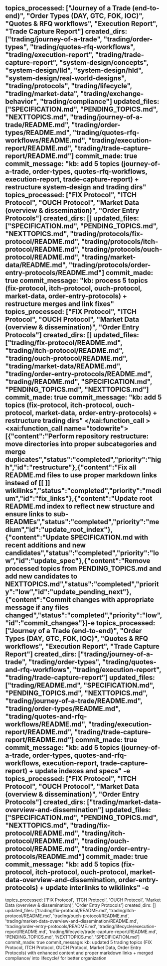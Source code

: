topics_processed: ["Journey of a Trade (end-to-end)", "Order Types (DAY, GTC, FOK, IOC)", "Quotes & RFQ workflows", "Execution Report", "Trade Capture Report"]
created_dirs: ["trading/journey-of-a-trade", "trading/order-types", "trading/quotes-rfq-workflows", "trading/execution-report", "trading/trade-capture-report", "system-design/concepts", "system-design/lld", "system-design/hld", "system-design/real-world-designs", "trading/protocols", "trading/lifecycle", "trading/market-data", "trading/exchange-behavior", "trading/compliance"]
updated_files: ["SPECIFICATION.md", "PENDING_TOPICS.md", "NEXTTOPICS.md", "trading/journey-of-a-trade/README.md", "trading/order-types/README.md", "trading/quotes-rfq-workflows/README.md", "trading/execution-report/README.md", "trading/trade-capture-report/README.md"]
commit_made: true
commit_message: "kb: add 5 topics (journey-of-a-trade, order-types, quotes-rfq-workflows, execution-report, trade-capture-report) + restructure system-design and trading dirs"
topics_processed: ["FIX Protocol", "ITCH Protocol", "OUCH Protocol", "Market Data (overview & dissemination)", "Order Entry Protocols"]
created_dirs: []
updated_files: ["SPECIFICATION.md", "PENDING_TOPICS.md", "NEXTTOPICS.md", "trading/protocols/fix-protocol/README.md", "trading/protocols/itch-protocol/README.md", "trading/protocols/ouch-protocol/README.md", "trading/market-data/README.md", "trading/protocols/order-entry-protocols/README.md"]
commit_made: true
commit_message: "kb: process 5 topics (fix-protocol, itch-protocol, ouch-protocol, market-data, order-entry-protocols) + restructure merges and link fixes"
topics_processed: ["FIX Protocol", "ITCH Protocol", "OUCH Protocol", "Market Data (overview & dissemination)", "Order Entry Protocols"]
created_dirs: []
updated_files: ["trading/fix-protocol/README.md", "trading/itch-protocol/README.md", "trading/ouch-protocol/README.md", "trading/market-data/README.md", "trading/order-entry-protocols/README.md", "trading/README.md", "SPECIFICATION.md", "PENDING_TOPICS.md", "NEXTTOPICS.md"]
commit_made: true
commit_message: "kb: add 5 topics (fix-protocol, itch-protocol, ouch-protocol, market-data, order-entry-protocols) + restructure trading dirs"</content>
</xai:function_call ><xai:function_call name="todowrite">
<parameter name="todos">[{"content":"Perform repository restructure: move directories into proper subcategories and merge duplicates","status":"completed","priority":"high","id":"restructure"},{"content":"Fix all README.md files to use proper markdown links instead of [[ ]] wikilinks","status":"completed","priority":"medium","id":"fix_links"},{"content":"Update root README.md index to reflect new structure and ensure links to sub-READMEs","status":"completed","priority":"medium","id":"update_root_index"},{"content":"Update SPECIFICATION.md with recent additions and new candidates","status":"completed","priority":"low","id":"update_spec"},{"content":"Remove processed topics from PENDING_TOPICS.md and add new candidates to NEXTTOPICS.md","status":"completed","priority":"low","id":"update_pending_next"},{"content":"Commit changes with appropriate message if any files changed","status":"completed","priority":"low","id":"commit_changes"}]-e 
topics_processed: ["Journey of a Trade (end-to-end)", "Order Types (DAY, GTC, FOK, IOC)", "Quotes & RFQ workflows", "Execution Report", "Trade Capture Report"]
created_dirs: ["trading/journey-of-a-trade", "trading/order-types", "trading/quotes-and-rfq-workflows", "trading/execution-report", "trading/trade-capture-report"]
updated_files: ["trading/README.md", "SPECIFICATION.md", "PENDING_TOPICS.md", "NEXTTOPICS.md", "trading/journey-of-a-trade/README.md", "trading/order-types/README.md", "trading/quotes-and-rfq-workflows/README.md", "trading/execution-report/README.md", "trading/trade-capture-report/README.md"]
commit_made: true
commit_message: "kb: add 5 topics (journey-of-a-trade, order-types, quotes-and-rfq-workflows, execution-report, trade-capture-report) + update indexes and specs"
-e 
topics_processed: ["FIX Protocol", "ITCH Protocol", "OUCH Protocol", "Market Data (overview & dissemination)", "Order Entry Protocols"]
created_dirs: ["trading/market-data-overview-and-dissemination"]
updated_files: ["SPECIFICATION.md", "PENDING_TOPICS.md", "NEXTTOPICS.md", "trading/fix-protocol/README.md", "trading/itch-protocol/README.md", "trading/ouch-protocol/README.md", "trading/order-entry-protocols/README.md"]
commit_made: true
commit_message: "kb: add 5 topics (fix-protocol, itch-protocol, ouch-protocol, market-data-overview-and-dissemination, order-entry-protocols) + update interlinks to wikilinks"
-e 
---
topics_processed: ['FIX Protocol', 'ITCH Protocol', 'OUCH Protocol', 'Market Data (overview & dissemination)', 'Order Entry Protocols']
created_dirs: []
updated_files: ['trading/fix-protocol/README.md', 'trading/itch-protocol/README.md', 'trading/ouch-protocol/README.md', 'trading/market-data-overview-and-dissemination/README.md', 'trading/order-entry-protocols/README.md', 'trading/lifecycle/execution-report/README.md', 'trading/lifecycle/trade-capture-report/README.md', 'PENDING_TOPICS.md', 'NEXTTOPICS.md', 'SPECIFICATION.md']
commit_made: true
commit_message: kb: updated 5 trading topics (FIX Protocol, ITCH Protocol, OUCH Protocol, Market Data, Order Entry Protocols) with enhanced content and proper markdown links + merged compliance/ into lifecycle/ for better organization

